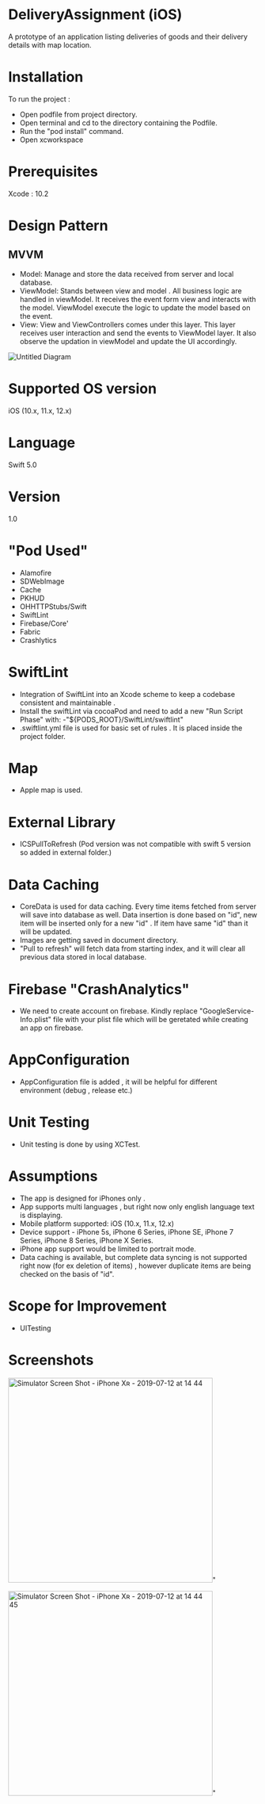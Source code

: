 # DeliveryAssignment (iOS)

A prototype of an application listing deliveries of goods and their delivery details with map location. 

# Installation
To run the project :
- Open podfile from project directory. 
- Open terminal and cd to the directory containing the Podfile.
- Run the "pod install" command.
- Open xcworkspace 



# Prerequisites
Xcode : 10.2

# Design  Pattern
## MVVM
- Model: Manage and store the data received from server  and local database.
- ViewModel: Stands between view and model . All business logic are handled in viewModel. It receives the event form view and interacts with the model. ViewModel execute the logic to update the model based on the event.
- View: View and ViewControllers comes under this layer. This layer receives user interaction and send the events to ViewModel layer. It also observe the updation in viewModel and update the UI accordingly. 



![Untitled Diagram](https://user-images.githubusercontent.com/10941262/61352480-1784a400-a88b-11e9-8520-2c5cdf7a27fe.jpg)


# Supported OS version
 iOS (10.x, 11.x, 12.x)  

# Language 
Swift 5.0

# Version
 1.0 

# "Pod Used"      
- Alamofire
- SDWebImage
- Cache
- PKHUD
- OHHTTPStubs/Swift
- SwiftLint
- Firebase/Core'
- Fabric
- Crashlytics

# SwiftLint
- Integration of SwiftLint into an Xcode scheme to keep a codebase consistent and maintainable .
- Install the swiftLint via cocoaPod and need to add a new "Run Script Phase" with:
-"${PODS_ROOT}/SwiftLint/swiftlint"
- .swiftlint.yml file is used for basic set of rules . It is placed inside the project folder.

# Map
- Apple map is used.

# External Library
- ICSPullToRefresh
(Pod version was not compatible with swift 5 version so added in external folder.)

# Data Caching
- CoreData is used for data caching. Every time items fetched from server will save into database as well. Data insertion is done based on "id", new item will be inserted only for a new "id" . If item have same "id" than it will be updated.
- Images are getting saved in document directory.
- "Pull to refresh" will fetch data from starting index, and it will clear all previous data stored in local database.

# Firebase "CrashAnalytics"
-  We need to create account on firebase. Kindly replace "GoogleService-Info.plist" file with your plist file which will be geretated while creating an app on firebase.

# AppConfiguration
- AppConfiguration file is added , it will be helpful for different environment (debug , release etc.)

# Unit Testing
- Unit testing is done by using XCTest.

# Assumptions        
-    The app is designed for iPhones only .       
-   App  supports multi languages , but right now only english language text is displaying.
-    Mobile platform supported: iOS (10.x, 11.x, 12.x)        
-   Device support - iPhone 5s, iPhone 6 Series, iPhone SE, iPhone 7 Series, iPhone 8 Series, iPhone X Series.    
-    iPhone app support would be limited to portrait mode.
-   Data caching is available, but complete data syncing is not supported right now (for ex deletion of items) , however duplicate items are being checked on the basis of "id".

# Scope for Improvement
- UITesting

# Screenshots
<img width="413" alt="Simulator Screen Shot - iPhone Xʀ - 2019-07-12 at 14 44" src="https://user-images.githubusercontent.com/10941262/61122551-b3936180-a4bf-11e9-8a0a-c66b9869569a.png">"

<img width="413" alt="Simulator Screen Shot - iPhone Xʀ - 2019-07-12 at 14 44 45" src="https://user-images.githubusercontent.com/10941262/61122558-b8f0ac00-a4bf-11e9-9561-cc6b10cb1084.png">"

